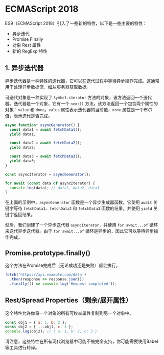 # ECMAScript 2018

ES9（ECMAScript 2018）引入了一些新的特性，以下是一些主要的特性：

* 异步迭代
* Promise Finally
* 对象 Rest 属性
* 新的 RegExp 特性

## 1. 异步迭代器

异步迭代器是一种特殊的迭代器，它可以在迭代过程中等待异步操作完成。这通常用于处理异步数据流，如从服务器获取数据。

可迭代对象是一种实现了 `Symbol.iterator` 方法的对象，该方法返回一个迭代器。迭代器是一个对象，它有一个 `next()` 方法，该方法返回一个包含两个属性的对象：`value` 和 `done`。`value` 属性表示迭代器的当前值，`done` 属性是一个布尔值，表示迭代是否完成。

```javascript
async function* asyncGenerator() {
  const data1 = await fetchData1();
  yield data1;

  const data2 = await fetchData2();
  yield data2;

  const data3 = await fetchData3();
  yield data3;
}

const asyncIterator = asyncGenerator();

for await (const data of asyncIterator) {
  console.log(data); // data1, data2, data3
}

```

在上面的示例中，`asyncGenerator` 函数是一个异步生成器函数，它使用 `await` 关键字等待 `fetchData1`、`fetchData2` 和 `fetchData3` 函数的结果，并使用 `yield` 关键字返回结果。

然后，我们创建了一个异步迭代器 `asyncIterator`，并使用 `for await...of` 循环来迭代异步迭代器。由于 `for await...of` 循环是异步的，因此它可以等待异步操作完成。



## **Promise.prototype.finally()**

这个方法在Promise完成后（无论成功还是失败）都会执行。

```javascript
fetch('https://api.example.com/data')
  .then(response => response.json())
  .finally(() => console.log('Request completed'));
```

## **Rest/Spread Properties（剩余/展开属性）**

这个特性允许你将一个对象的所有可枚举属性复制到另一个对象中。

```javascript
const obj1 = { a: 1, b: 2 };
const obj2 = { ...obj1, c: 3 };
console.log(obj2); // { a: 1, b: 2, c: 3 }
```



请注意，这些特性在所有现代浏览器中可能不被完全支持，你可能需要使用Babel等工具进行转译。
